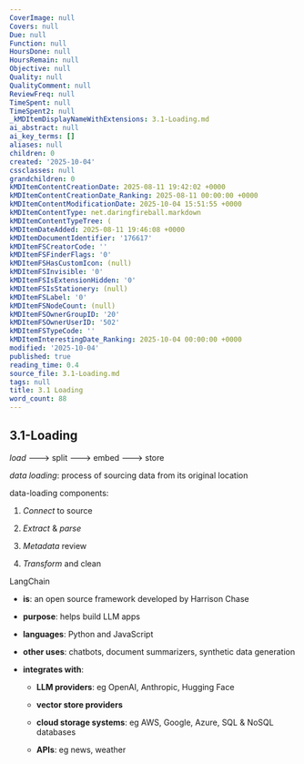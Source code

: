 ```yaml
---
CoverImage: null
Covers: null
Due: null
Function: null
HoursDone: null
HoursRemain: null
Objective: null
Quality: null
QualityComment: null
ReviewFreq: null
TimeSpent: null
TimeSpent2: null
_kMDItemDisplayNameWithExtensions: 3.1-Loading.md
ai_abstract: null
ai_key_terms: []
aliases: null
children: 0
created: '2025-10-04'
cssclasses: null
grandchildren: 0
kMDItemContentCreationDate: 2025-08-11 19:42:02 +0000
kMDItemContentCreationDate_Ranking: 2025-08-11 00:00:00 +0000
kMDItemContentModificationDate: 2025-10-04 15:51:55 +0000
kMDItemContentType: net.daringfireball.markdown
kMDItemContentTypeTree: (
kMDItemDateAdded: 2025-08-11 19:46:08 +0000
kMDItemDocumentIdentifier: '176617'
kMDItemFSCreatorCode: ''
kMDItemFSFinderFlags: '0'
kMDItemFSHasCustomIcon: (null)
kMDItemFSInvisible: '0'
kMDItemFSIsExtensionHidden: '0'
kMDItemFSIsStationery: (null)
kMDItemFSLabel: '0'
kMDItemFSNodeCount: (null)
kMDItemFSOwnerGroupID: '20'
kMDItemFSOwnerUserID: '502'
kMDItemFSTypeCode: ''
kMDItemInterestingDate_Ranking: 2025-10-04 00:00:00 +0000
modified: '2025-10-04'
published: true
reading_time: 0.4
source_file: 3.1-Loading.md
tags: null
title: 3.1 Loading
word_count: 88
---
```


## 3.1-Loading
*load* ---> split ---> embed ---> store

*data loading*: process of sourcing data from its original location

data-loading components:

1. *Connect* to source

2. *Extract* & *parse*

3. *Metadata* review

4. *Transform* and clean

LangChain

- **is**: an open source framework developed by Harrison Chase

- **purpose**: helps build LLM apps

- **languages**: Python and JavaScript

- **other uses**: chatbots, document summarizers, synthetic data generation

- **integrates with**:

    - **LLM providers**: eg OpenAI, Anthropic, Hugging Face

    - **vector store providers**

    - **cloud storage systems**: eg AWS, Google, Azure, SQL & NoSQL databases

    - **APIs**: eg news, weather